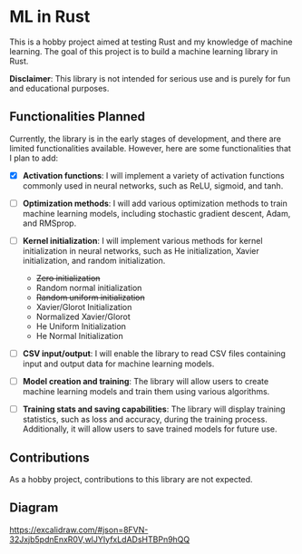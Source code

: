 # ML in Rust

This is a hobby project aimed at testing Rust and my knowledge of machine learning. The goal of this project is to build a machine learning library in Rust.

**Disclaimer**: This library is not intended for serious use and is purely for fun and educational purposes.

## Functionalities Planned

Currently, the library is in the early stages of development, and there are limited functionalities available. However, here are some functionalities that I plan to add:

- [x] **Activation functions**: I will implement a variety of activation functions commonly used in neural networks, such as ReLU, sigmoid, and tanh.

- [ ] **Optimization methods**: I will add various optimization methods to train machine learning models, including stochastic gradient descent, Adam, and RMSprop.

- [ ] **Kernel initialization**: I will implement various methods for kernel initialization in neural networks, such as He initialization, Xavier initialization, and random initialization.
    - <s>Zero initialization</s>
    - Random normal initialization
    - <s>Random uniform initialization</s>
    - Xavier/Glorot Initialization
    - Normalized Xavier/Glorot
    - He Uniform Initialization
    - He Normal Initialization
- [ ] **CSV input/output**: I will enable the library to read CSV files containing input and output data for machine learning models.

- [ ] **Model creation and training**: The library will allow users to create machine learning models and train them using various algorithms.

- [ ] **Training stats and saving capabilities**: The library will display training statistics, such as loss and accuracy, during the training process. Additionally, it will allow users to save trained models for future use.

## Contributions

As a hobby project, contributions to this library are not expected.

## Diagram

https://excalidraw.com/#json=8FVN-32Jxjb5pdnEnxR0V,wlJYIyfxLdADsHTBPn9hQQ